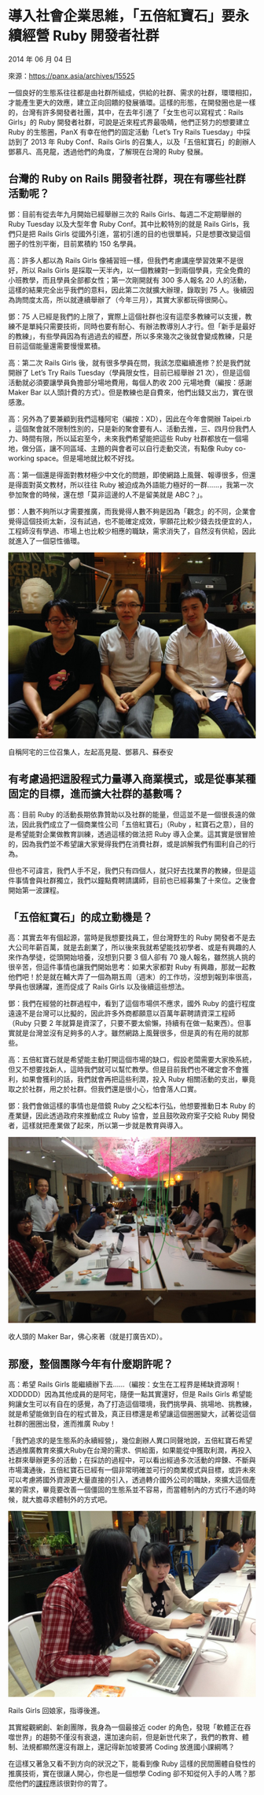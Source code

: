 # 導入社會企業思維，「五倍紅寶石」要永續經營 Ruby 開發者社群

2014 年 06 月 04 日

來源：https://panx.asia/archives/15525

一個良好的生態系往往都是由社群所組成，供給的社群、需求的社群，環環相扣，才能產生更大的效應，建立正向回饋的發展循環。這樣的形態，在開發圈也是一樣的，台灣有許多開發者社團，其中，在去年引進了「女生也可以寫程式：Rails Girls」的 Ruby 開發者社群，可說是近來程式界最吸睛，他們正努力的想要建立 Ruby 的生態圈，PanX 有幸在他們的固定活動「Let’s Try Rails Tuesday」中採訪到了 2013 年 Ruby Conf、Rails Girls 的召集人，以及「五倍紅寶石」的創辦人鄧慕凡、高見龍，透過他們的角度，了解現在台灣的 Ruby 發展。

## 台灣的 Ruby on Rails 開發者社群，現在有哪些社群活動呢？

鄧：目前有從去年九月開始已經舉辦三次的 Rails Girls、每週二不定期舉辦的 Ruby Tuesday 以及大型年會 Ruby Conf。其中比較特別的就是 Rails Girls，我們只是把 Rails Girls 從國外引進，當初引進的目的也很單純，只是想要改變這個圈子的性別平衡，目前累積約 150 名學員。

高：許多人都以為 Rails Girls 像補習班一樣，但我們考慮講座學習效果不是很好，所以 Rails Girls 是採取一天半內，以一個教練對一到兩個學員，完全免費的小班教學，而且學員全部都女性；第一次剛開就有 300 多人報名 20 人的活動，這樣的結果完全出乎我們的意料，因此第二次就擴大辦理，錄取到 75 人。後續因為詢問度太高，所以就連續舉辦了（今年三月），其實大家都玩得很開心。

鄧：75 人已經是我們的上限了，實際上這個社群也沒有這麼多教練可以支援，教練不是單純只需要技術，同時也要有耐心、有辦法教導別人才行。但「新手是最好的教練」，有些學員因為有過過去的經歷，所以多來幾次之後就會變成教練，只是目前這個能量還需要慢慢累積。

高：第二次 Rails Girls 後，就有很多學員在問，我該怎麼繼續進修？於是我們就開辦了 Let’s Try Rails Tuesday（學員限女性，目前已經舉辦 21 次），但是這個活動就必須要讓學員負擔部分場地費用，每個人酌收 200 元場地費（編按：感謝 Maker Bar 以人頭計費的方式）。但是教練也是自費來，他們出錢又出力，實在很感激。

高：另外為了要兼顧到我們這種阿宅（編按：XD），因此在今年會開辦 Taipei.rb ，這個聚會就不限制性別的，只是新的聚會要有人、活動去推，三、四月份我們人力、時間有限，所以延宕至今，未來我們希望能把這些 Ruby 社群都放在一個場地，做分區，讓不同區域、主題的與會者可以自行走動交流，有點像 Ruby co-working space。但是場地就比較不好找。

高：第一個還是得面對教材極少中文化的問題，即使網路上風聲、報導很多，但還是得面對英文教材，所以往往 Ruby 被迫成為外語能力極好的一群……，我第一次參加聚會的時候，還在想「莫非這邊的人不是留美就是 ABC？」。

鄧：人數不夠所以才需要推廣，而我覺得人數不夠是因為「觀念」的不同，企業會覺得這個技術太新，沒有試過，也不能確定成效，寧願花比較少錢去找便宜的人，工程師沒有學過、市場上也比較少相應的職缺，需求消失了，自然沒有供給，因此就進入了一個惡性循環。

![image](images/2014-06-04/rails-girls-organizers.jpg)

自稱阿宅的三位召集人，左起高見龍、鄧慕凡、蘇泰安

## 有考慮過把這股程式力量導入商業模式，或是從事某種固定的目標，進而擴大社群的基數嗎？

高：目前 Ruby 的活動長期依靠贊助以及社群的能量，但這並不是一個很長遠的做法，因此我們成立了一個商業性公司「五倍紅寶石」（Ruby ，紅寶石之意），目的是希望能對企業做教育訓練，透過這樣的做法把 Ruby 導入企業。這其實是很冒險的，因為我們並不希望讓大家覺得我們在消費社群，或是誤解我們有圖利自己的行為。

但也不可諱言，我們人手不足，我們只有四個人，就只好去找業界的教練，但是這件事情會與社群獨立，我們以鐘點費聘請講師，目前也已經募集了十來位。之後會開始第一波課程。

## 「五倍紅寶石」的成立動機是？

高：其實去年有個起源，當時是我想要找員工，但台灣野生的 Ruby 開發者不是去大公司年薪百萬，就是去創業了，所以後來我就希望能找初學者、或是有興趣的人來作為學徒，從頭開始培養，沒想到只要 3 個人卻有 70 幾人報名，雖然挑人挑的很辛苦，但這件事情也讓我們開始思考：如果大家都對 Ruby 有興趣，那就一起教他們吧！於是就在輔大弄了一個為期五周（週末）的工作坊，沒想到報到率很高，學員也很踴躍，進而促成了 Rails Girls 以及後續這些想法。

鄧：我們在經營的社群過程中，看到了這個市場供不應求，國外 Ruby 的盛行程度遠遠不是台灣可以比擬的，因此許多外商都願意以百萬年薪聘請資深工程師（Ruby 只要 2 年就算是資深了，只要不要太偷懶，持續有在做一點東西）。但事實就是台灣並沒有足夠多的人才。雖然網路上風聲很多，但是真的有在用的就那些。

高：五倍紅寶石就是希望能主動打開這個市場的缺口，假設老闆需要大家換系統，但又不想要找新人，這時我們就可以幫忙教學。但是目前我們也不確定會不會獲利，如果會獲利的話，我們就會再把這些利潤，投入 Ruby 相關活動的支出，畢竟取之於社群，用之於社群。但我們還是很小心，怕會落人口實。

鄧：我們會做這樣的事情也是借鏡 Ruby 之父松本行弘，他想要推動日本 Ruby 的產業鏈，因此透過政府來推動成立 Ruby 協會，並且鼓吹政府案子交給 Ruby 開發者，這樣就把產業做了起來，所以第一步就是教育與導入。

![image](images/2014-06-04/maker-bar.jpg)

收人頭的 Maker Bar，佛心來著（就是打廣告XD）。

## 那麼，整個團隊今年有什麼期許呢？

高：希望 Rails Girls 能繼續辦下去……（編按：女生在工程界是稀缺資源啊！XDDDDD）因為其他成員的是阿宅，隨便一點其實還好，但是 Rails Girls 希望能夠讓女生可以有自在的感覺，為了打造這個環境，我們挑學員、挑場地、挑教練，就是希望能做到自在的程式普及，真正目標還是希望讓這個圈圈變大，試著從這個社群的圈圈出發，進而推廣 Ruby！

「我們追求的是生態系的永續經營」，幾位創辦人異口同聲地說，五倍紅寶石希望透過推廣教育來擴大Ruby在台灣的需求、供給面，如果能從中獲取利潤，再投入社群來舉辦更多的活動；在採訪的過程中，可以看出經過多次活動的焠鍊、不斷與市場溝通後，五倍紅寶石已經有一個非常明確並可行的商業模式與目標，或許未來可以考慮將國外資源更大量直接的引入，透過轉介國外公司的職缺，來擴大這個產業的需求，畢竟要改善一個僵固的生態系並不容易，而當體制內的方式行不通的時候，就大膽尋求體制外的方式吧。

![image](images/2014-06-04/rails-girls-weekly.jpg)

Rails Girls 回娘家，指導後進。

其實縱觀網創、新創團隊，我身為一個最接近 coder 的角色，發現「軟體正在吞噬世界」的趨勢不僅沒有衰退，還加速向前，但是新世代來了，我們的教育、體制、法規都顯然還沒有跟上，還記得新加坡要將 Coding 放進國小課綱嗎？

在這樣又著急又看不到方向的狀況之下，能看到像 Ruby 這樣的民間團體自發性的推廣技術，實在很讓人開心，你也是一個想學 Coding 卻不知從何入手的人嗎？那麼他們的[課程](https://5xruby.tw/talks)應該很對你的胃了。
